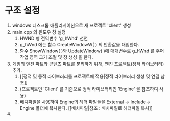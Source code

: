 # 구조 설정

1. windows 데스크톱 애플리케이션으로 새 프로젝트 'client' 생성
2. main.cpp 의 윈도우 창 설정
	1. HWND 형 전역변수 'g_hWnd' 선언
	2. g_hWnd 에는 함수 CreateWindowW( ) 의 반환값을 대입한다.
	3. 함수 ShowWindow( )와 UpdateWindow( )에 매개변수로 g_hWnd 를 주어 작업 영역 크기 조절 및 창 생성 을 한다.
3. 게임의 엔진 파트와 콘텐츠 파트를 분리하기 위해, 엔진 프로젝트(정적 라이브러리) 추가. 
	1. [[정적 및 동적 라이브러리를 프로젝트에 적용|정적 라이브러리 생성 및 연결 참조]]
	2. (프로젝트인 'Client' 를 기준으로 정적 라이브러리인 'Engine' 을 참조하여 사용)
	3. 배치파일을 사용하여 Engine의 헤더 파일들을 External -> Include-> Engine 폴더에 복사한다.  [[배치파일|참조 : 배치파일로 헤더파일 복사]]
4. 